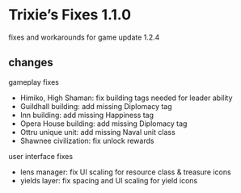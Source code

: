 # Trixie’s Fixes 1.1.0
fixes and workarounds for game update 1.2.4

## changes
gameplay fixes
- Himiko, High Shaman: fix building tags needed for leader ability
- Guildhall building: add missing Diplomacy tag
- Inn building: add missing Happiness tag
- Opera House building: add missing Diplomacy tag
- Ottru unique unit: add missing Naval unit class
- Shawnee civilization: fix unlock rewards

user interface fixes
- lens manager: fix UI scaling for resource class & treasure icons
- yields layer: fix spacing and UI scaling for yield icons
